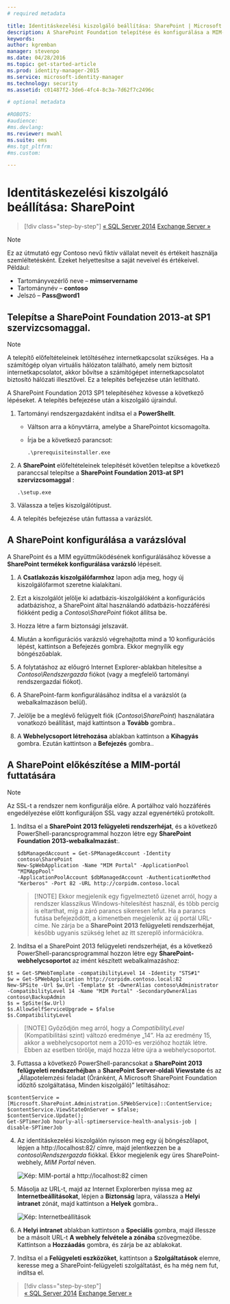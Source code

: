 ```yaml
---
# required metadata

title: Identitáskezelési kiszolgáló beállítása: SharePoint | Microsoft Identity Manager
description: A SharePoint Foundation telepítése és konfigurálása a MIM-portál oldalának üzemeltetéséhez.
keywords:
author: kgremban
manager: stevenpo
ms.date: 04/28/2016
ms.topic: get-started-article
ms.prod: identity-manager-2015
ms.service: microsoft-identity-manager
ms.technology: security
ms.assetid: c01487f2-3de6-4fc4-8c3a-7d62f7c2496c

# optional metadata

#ROBOTS:
#audience:
#ms.devlang:
ms.reviewer: mwahl
ms.suite: ems
#ms.tgt_pltfrm:
#ms.custom:

---
```


# Identitáskezelési kiszolgáló beállítása: SharePoint

>[!div class="step-by-step"]
[« SQL Server 2014](prepare-server-sql2014.md)
[Exchange Server »](prepare-server-exchange.md)

> [!NOTE]
> Ez az útmutató egy Contoso nevű fiktív vállalat neveit és értékeit használja szemléltetésként. Ezeket helyettesítse a saját neveivel és értékeivel. Például:
> - Tartományvezérlő neve – **mimservername**
> - Tartománynév – **contoso**
> - Jelszó – **Pass@word1**


## Telepítse a **SharePoint Foundation 2013-at SP1 szervizcsomaggal**.

> [!NOTE]
> A telepítő előfeltételeinek letöltéséhez internetkapcsolat szükséges. Ha a számítógép olyan virtuális hálózaton található, amely nem biztosít internetkapcsolatot, akkor bővítse a számítógépet internetkapcsolatot biztosító hálózati illesztővel. Ez a telepítés befejezése után letiltható.

A SharePoint Foundation 2013 SP1 telepítéséhez kövesse a következő lépéseket. A telepítés befejezése után a kiszolgáló újraindul.

1.  Tartományi rendszergazdaként indítsa el a **PowerShellt**.

    -   Váltson arra a könyvtárra, amelybe a SharePointot kicsomagolta.

    -   Írja be a következő parancsot:

        ```
        .\prerequisiteinstaller.exe
        ```

2.  A **SharePoint** előfeltételeinek telepítését követően telepítse a következő paranccsal telepítse a **SharePoint Foundation 2013-at SP1 szervizcsomaggal** :

    ```
    .\setup.exe
    ```

3.  Válassza a teljes kiszolgálótípust.

4.  A telepítés befejezése után futtassa a varázslót.

## A SharePoint konfigurálása a varázslóval

A SharePoint és a MIM együttműködésének konfigurálásához kövesse a **SharePoint termékek konfigurálása varázsló** lépéseit.

1. A **Csatlakozás kiszolgálófarmhoz** lapon adja meg, hogy új kiszolgálófarmot szeretne kialakítani.

2. Ezt a kiszolgálót jelölje ki adatbázis-kiszolgálóként a konfigurációs adatbázishoz, a SharePoint által használandó adatbázis-hozzáférési fiókként pedig a *Contoso\SharePoint* fiókot állítsa be.

3. Hozza létre a farm biztonsági jelszavát.

4. Miután a konfigurációs varázsló végrehajtotta mind a 10 konfigurációs lépést, kattintson a Befejezés gombra. Ekkor megnyílik egy böngészőablak.

5. A folytatáshoz az előugró Internet Explorer-ablakban hitelesítse a *Contoso\Rendszergazda* fiókot (vagy a megfelelő tartományi rendszergazdai fiókot).

6. A SharePoint-farm konfigurálásához indítsa el a varázslót (a webalkalmazáson belül).

7. Jelölje be a meglévő felügyelt fiók (*Contoso\SharePoint*) használatára vonatkozó beállítást, majd kattintson a **Tovább** gombra..

8. A **Webhelycsoport létrehozása** ablakban kattintson a **Kihagyás** gombra.  Ezután kattintson a **Befejezés** gombra..

## A SharePoint előkészítése a MIM-portál futtatására

> [!NOTE]
> Az SSL-t a rendszer nem konfigurálja előre. A portálhoz való hozzáférés engedélyezése előtt konfiguráljon SSL vagy azzal egyenértékű protokollt.

1. Indítsa el a **SharePoint 2013 felügyeleti rendszerhéjat**, és a következő PowerShell-parancsprogrammal hozzon létre egy **SharePoint Foundation 2013-webalkalmazást**:.

    ```
    $dbManagedAccount = Get-SPManagedAccount -Identity contoso\SharePoint
    New-SpWebApplication -Name "MIM Portal" -ApplicationPool "MIMAppPool"
    -ApplicationPoolAccount $dbManagedAccount -AuthenticationMethod "Kerberos" -Port 82 -URL http://corpidm.contoso.local
    ```

    > [!NOTE] Ekkor megjelenik egy figyelmeztető üzenet arról, hogy a rendszer klasszikus Windows-hitelesítést használ, és több percig is eltarthat, míg a záró parancs sikeresen lefut. Ha a parancs futása befejeződött, a kimenetben megjelenik az új portál URL-címe. Ne zárja be a **SharePoint 2013 felügyeleti rendszerhéjat**, később ugyanis szükség lehet az itt szereplő információkra.

2. Indítsa el a SharePoint 2013 felügyeleti rendszerhéjat, és a következő PowerShell-parancsprogrammal hozzon létre egy **SharePoint-webhelycsoportot** az imént készített webalkalmazáshoz:

  ```
  $t = Get-SPWebTemplate -compatibilityLevel 14 -Identity "STS#1"
  $w = Get-SPWebApplication http://corpidm.contoso.local:82
  New-SPSite -Url $w.Url -Template $t -OwnerAlias contoso\Administrator
  -CompatibilityLevel 14 -Name "MIM Portal" -SecondaryOwnerAlias contoso\BackupAdmin
  $s = SpSite($w.Url)
  $s.AllowSelfServiceUpgrade = $false
  $s.CompatibilityLevel
  ```

  > [!NOTE] Győződjön meg arról, hogy a *CompatibilityLevel* (Kompatibilitási szint) változó eredménye „14”. Ha az eredmény 15, akkor a webhelycsoportot nem a 2010-es verzióhoz hozták létre. Ebben az esetben törölje, majd hozza létre újra a webhelycsoportot.

3. Futtassa a következő PowerShell-parancsokat a **SharePoint 2013 felügyeleti rendszerhéjban** a **SharePoint Server-oldali Viewstate** és az „Állapotelemzési feladat (Óránként, A Microsoft SharePoint Foundation időzítő szolgáltatása, Minden kiszolgáló)” letiltásához:

  ```
  $contentService = [Microsoft.SharePoint.Administration.SPWebService]::ContentService;
  $contentService.ViewStateOnServer = $false;
  $contentService.Update();
  Get-SPTimerJob hourly-all-sptimerservice-health-analysis-job | disable-SPTimerJob
  ```

4. Az identitáskezelési kiszolgálón nyisson meg egy új böngészőlapot, lépjen a http://localhost:82/ címre, majd jelentkezzen be a *contoso\Rendszergazda* fiókkal.  Ekkor megjelenik egy üres SharePoint-webhely, *MIM Portal* néven.

    ![Kép: MIM-portál a http://localhost:82 címen](media/MIM-DeploySP1.png)

5. Másolja az URL-t, majd az Internet Explorerben nyissa meg az **Internetbeállításokat**, lépjen a **Biztonság** lapra, válassza a **Helyi intranet** zónát, majd kattintson a **Helyek** gombra..

    ![Kép: Internetbeállítások](media/MIM-DeploySP2.png)

6. A **Helyi intranet** ablakban kattintson a **Speciális** gombra, majd illessze be a másolt URL-t **A webhely felvétele a zónába** szövegmezőbe. Kattintson a **Hozzáadás** gombra, és zárja be az ablakokat.

7. Indítsa el a **Felügyeleti eszközöket**, kattintson a **Szolgáltatások** elemre, keresse meg a SharePoint-felügyeleti szolgáltatást, és ha még nem fut, indítsa el.

>[!div class="step-by-step"]  
[« SQL Server 2014](prepare-server-sql2014.md)
[Exchange Server »](prepare-server-exchange.md)


<!--HONumber=Apr16_HO4-->


